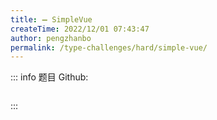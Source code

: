 ```yaml
---
title: ➖ SimpleVue
createTime: 2022/12/01 07:43:47
author: pengzhanbo
permalink: /type-challenges/hard/simple-vue/
---
```


::: info 题目
Github: []()

```ts

```

:::
